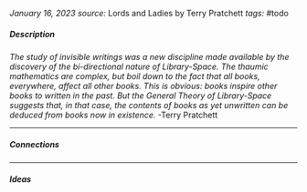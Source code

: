 *January 16, 2023*
*source:* Lords and Ladies by Terry Pratchett
*tags:* #todo

##### Description
*The study of invisible writings was a new discipline made available by the discovery of the bi-directional nature of Library-Space. The thaumic mathematics are complex, but boil down to the fact that all books, everywhere, affect all other books. This is obvious: books inspire other books to written in the past. But the General Theory of Library-Space suggests that, in that case, the contents of books as yet unwritten can be deduced from books now in existence.* -Terry Pratchett

---

##### Connections


---

##### Ideas

